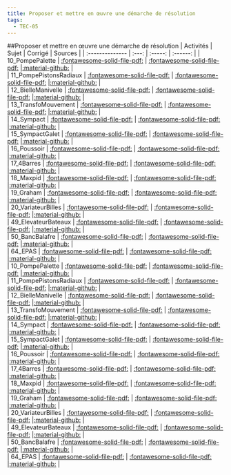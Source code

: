 ```yaml
---
title: Proposer et mettre en œuvre une démarche de résolution 
tags:
  - TEC-05
---
```

[comment]: <> (Généré automatiquement par make_all_activites.py, creation_fichiers_activites)

##Proposer et mettre en œuvre une démarche de résolution 
| Activités | Sujet | Corrigé | Sources  | 
| :-------------- | :---: | :-----: | :------: | 
| 10_PompePalette | [:fontawesome-solid-file-pdf:](https://xpessoles-cpge.fr/pdf/TEC-05_10_PompePalette_Sujet.pdf) | [:fontawesome-solid-file-pdf:](https://xpessoles-cpge.fr/pdf/TEC-05_10_PompePalette_Sujet.pdf) |[:material-github:](https://github.com/xpessoles/PSI_ExercicesCompetences/tree/main/te) |  
| 11_PompePistonsRadiaux | [:fontawesome-solid-file-pdf:](https://xpessoles-cpge.fr/pdf/TEC-05_11_PompePistonsRadiaux_Sujet.pdf) | [:fontawesome-solid-file-pdf:](https://xpessoles-cpge.fr/pdf/TEC-05_11_PompePistonsRadiaux_Sujet.pdf) |[:material-github:](https://github.com/xpessoles/PSI_ExercicesCompetences/tree/main/nsRadiaux) |  
| 12_BielleManivelle | [:fontawesome-solid-file-pdf:](https://xpessoles-cpge.fr/pdf/TEC-05_12_BielleManivelle_Sujet.pdf) | [:fontawesome-solid-file-pdf:](https://xpessoles-cpge.fr/pdf/TEC-05_12_BielleManivelle_Sujet.pdf) |[:material-github:](https://github.com/xpessoles/PSI_ExercicesCompetences/tree/main/velle) |  
| 13_TransfoMouvement | [:fontawesome-solid-file-pdf:](https://xpessoles-cpge.fr/pdf/TEC-05_13_TransfoMouvement_Sujet.pdf) | [:fontawesome-solid-file-pdf:](https://xpessoles-cpge.fr/pdf/TEC-05_13_TransfoMouvement_Sujet.pdf) |[:material-github:](https://github.com/xpessoles/PSI_ExercicesCompetences/tree/main/vement) |  
| 14_Sympact | [:fontawesome-solid-file-pdf:](https://xpessoles-cpge.fr/pdf/TEC-05_14_Sympact_Sujet.pdf) | [:fontawesome-solid-file-pdf:](https://xpessoles-cpge.fr/pdf/TEC-05_14_Sympact_Sujet.pdf) |[:material-github:](https://github.com/xpessoles/PSI_ExercicesCompetences/tree/main/) |  
| 15_SympactGalet | [:fontawesome-solid-file-pdf:](https://xpessoles-cpge.fr/pdf/TEC-05_15_SympactGalet_Sujet.pdf) | [:fontawesome-solid-file-pdf:](https://xpessoles-cpge.fr/pdf/TEC-05_15_SympactGalet_Sujet.pdf) |[:material-github:](https://github.com/xpessoles/PSI_ExercicesCompetences/tree/main/et) |  
| 16_Poussoir | [:fontawesome-solid-file-pdf:](https://xpessoles-cpge.fr/pdf/TEC-05_16_Poussoir_Sujet.pdf) | [:fontawesome-solid-file-pdf:](https://xpessoles-cpge.fr/pdf/TEC-05_16_Poussoir_Sujet.pdf) |[:material-github:](https://github.com/xpessoles/PSI_ExercicesCompetences/tree/main/) |  
| 17_4Barres | [:fontawesome-solid-file-pdf:](https://xpessoles-cpge.fr/pdf/TEC-05_17_4Barres_Sujet.pdf) | [:fontawesome-solid-file-pdf:](https://xpessoles-cpge.fr/pdf/TEC-05_17_4Barres_Sujet.pdf) |[:material-github:](https://github.com/xpessoles/PSI_ExercicesCompetences/tree/main/) |  
| 18_Maxpid | [:fontawesome-solid-file-pdf:](https://xpessoles-cpge.fr/pdf/TEC-05_18_Maxpid_Sujet.pdf) | [:fontawesome-solid-file-pdf:](https://xpessoles-cpge.fr/pdf/TEC-05_18_Maxpid_Sujet.pdf) |[:material-github:](https://github.com/xpessoles/PSI_ExercicesCompetences/tree/main/) |  
| 19_Graham | [:fontawesome-solid-file-pdf:](https://xpessoles-cpge.fr/pdf/TEC-05_19_Graham_Sujet.pdf) | [:fontawesome-solid-file-pdf:](https://xpessoles-cpge.fr/pdf/TEC-05_19_Graham_Sujet.pdf) |[:material-github:](https://github.com/xpessoles/PSI_ExercicesCompetences/tree/main/) |  
| 20_VariateurBilles | [:fontawesome-solid-file-pdf:](https://xpessoles-cpge.fr/pdf/TEC-05_20_VariateurBilles_Sujet.pdf) | [:fontawesome-solid-file-pdf:](https://xpessoles-cpge.fr/pdf/TEC-05_20_VariateurBilles_Sujet.pdf) |[:material-github:](https://github.com/xpessoles/PSI_ExercicesCompetences/tree/main/illes) |  
| 49_ElevateurBateaux | [:fontawesome-solid-file-pdf:](https://xpessoles-cpge.fr/pdf/TEC-05_49_ElevateurBateaux_Sujet.pdf) | [:fontawesome-solid-file-pdf:](https://xpessoles-cpge.fr/pdf/TEC-05_49_ElevateurBateaux_Sujet.pdf) |[:material-github:](https://github.com/xpessoles/PSI_ExercicesCompetences/tree/main/ateaux) |  
| 50_BancBalafre | [:fontawesome-solid-file-pdf:](https://xpessoles-cpge.fr/pdf/TEC-05_50_BancBalafre_Sujet.pdf) | [:fontawesome-solid-file-pdf:](https://xpessoles-cpge.fr/pdf/TEC-05_50_BancBalafre_Sujet.pdf) |[:material-github:](https://github.com/xpessoles/PSI_ExercicesCompetences/tree/main/e) |  
| 64_EPAS | [:fontawesome-solid-file-pdf:](https://xpessoles-cpge.fr/pdf/TEC-05_64_EPAS_Sujet.pdf) | [:fontawesome-solid-file-pdf:](https://xpessoles-cpge.fr/pdf/TEC-05_64_EPAS_Sujet.pdf) |[:material-github:](https://github.com/xpessoles/PSI_ExercicesCompetences/tree/main/) |  
| 10_PompePalette | [:fontawesome-solid-file-pdf:](https://xpessoles-cpge.fr/pdf/TEC-05_10_PompePalette_Sujet.pdf) | [:fontawesome-solid-file-pdf:](https://xpessoles-cpge.fr/pdf/TEC-05_10_PompePalette_Sujet.pdf) |[:material-github:](https://github.com/xpessoles/PSI_ExercicesCompetences/tree/main/te) |  
| 11_PompePistonsRadiaux | [:fontawesome-solid-file-pdf:](https://xpessoles-cpge.fr/pdf/TEC-05_11_PompePistonsRadiaux_Sujet.pdf) | [:fontawesome-solid-file-pdf:](https://xpessoles-cpge.fr/pdf/TEC-05_11_PompePistonsRadiaux_Sujet.pdf) |[:material-github:](https://github.com/xpessoles/PSI_ExercicesCompetences/tree/main/nsRadiaux) |  
| 12_BielleManivelle | [:fontawesome-solid-file-pdf:](https://xpessoles-cpge.fr/pdf/TEC-05_12_BielleManivelle_Sujet.pdf) | [:fontawesome-solid-file-pdf:](https://xpessoles-cpge.fr/pdf/TEC-05_12_BielleManivelle_Sujet.pdf) |[:material-github:](https://github.com/xpessoles/PSI_ExercicesCompetences/tree/main/velle) |  
| 13_TransfoMouvement | [:fontawesome-solid-file-pdf:](https://xpessoles-cpge.fr/pdf/TEC-05_13_TransfoMouvement_Sujet.pdf) | [:fontawesome-solid-file-pdf:](https://xpessoles-cpge.fr/pdf/TEC-05_13_TransfoMouvement_Sujet.pdf) |[:material-github:](https://github.com/xpessoles/PSI_ExercicesCompetences/tree/main/vement) |  
| 14_Sympact | [:fontawesome-solid-file-pdf:](https://xpessoles-cpge.fr/pdf/TEC-05_14_Sympact_Sujet.pdf) | [:fontawesome-solid-file-pdf:](https://xpessoles-cpge.fr/pdf/TEC-05_14_Sympact_Sujet.pdf) |[:material-github:](https://github.com/xpessoles/PSI_ExercicesCompetences/tree/main/) |  
| 15_SympactGalet | [:fontawesome-solid-file-pdf:](https://xpessoles-cpge.fr/pdf/TEC-05_15_SympactGalet_Sujet.pdf) | [:fontawesome-solid-file-pdf:](https://xpessoles-cpge.fr/pdf/TEC-05_15_SympactGalet_Sujet.pdf) |[:material-github:](https://github.com/xpessoles/PSI_ExercicesCompetences/tree/main/et) |  
| 16_Poussoir | [:fontawesome-solid-file-pdf:](https://xpessoles-cpge.fr/pdf/TEC-05_16_Poussoir_Sujet.pdf) | [:fontawesome-solid-file-pdf:](https://xpessoles-cpge.fr/pdf/TEC-05_16_Poussoir_Sujet.pdf) |[:material-github:](https://github.com/xpessoles/PSI_ExercicesCompetences/tree/main/) |  
| 17_4Barres | [:fontawesome-solid-file-pdf:](https://xpessoles-cpge.fr/pdf/TEC-05_17_4Barres_Sujet.pdf) | [:fontawesome-solid-file-pdf:](https://xpessoles-cpge.fr/pdf/TEC-05_17_4Barres_Sujet.pdf) |[:material-github:](https://github.com/xpessoles/PSI_ExercicesCompetences/tree/main/) |  
| 18_Maxpid | [:fontawesome-solid-file-pdf:](https://xpessoles-cpge.fr/pdf/TEC-05_18_Maxpid_Sujet.pdf) | [:fontawesome-solid-file-pdf:](https://xpessoles-cpge.fr/pdf/TEC-05_18_Maxpid_Sujet.pdf) |[:material-github:](https://github.com/xpessoles/PSI_ExercicesCompetences/tree/main/) |  
| 19_Graham | [:fontawesome-solid-file-pdf:](https://xpessoles-cpge.fr/pdf/TEC-05_19_Graham_Sujet.pdf) | [:fontawesome-solid-file-pdf:](https://xpessoles-cpge.fr/pdf/TEC-05_19_Graham_Sujet.pdf) |[:material-github:](https://github.com/xpessoles/PSI_ExercicesCompetences/tree/main/) |  
| 20_VariateurBilles | [:fontawesome-solid-file-pdf:](https://xpessoles-cpge.fr/pdf/TEC-05_20_VariateurBilles_Sujet.pdf) | [:fontawesome-solid-file-pdf:](https://xpessoles-cpge.fr/pdf/TEC-05_20_VariateurBilles_Sujet.pdf) |[:material-github:](https://github.com/xpessoles/PSI_ExercicesCompetences/tree/main/illes) |  
| 49_ElevateurBateaux | [:fontawesome-solid-file-pdf:](https://xpessoles-cpge.fr/pdf/TEC-05_49_ElevateurBateaux_Sujet.pdf) | [:fontawesome-solid-file-pdf:](https://xpessoles-cpge.fr/pdf/TEC-05_49_ElevateurBateaux_Sujet.pdf) |[:material-github:](https://github.com/xpessoles/PSI_ExercicesCompetences/tree/main/ateaux) |  
| 50_BancBalafre | [:fontawesome-solid-file-pdf:](https://xpessoles-cpge.fr/pdf/TEC-05_50_BancBalafre_Sujet.pdf) | [:fontawesome-solid-file-pdf:](https://xpessoles-cpge.fr/pdf/TEC-05_50_BancBalafre_Sujet.pdf) |[:material-github:](https://github.com/xpessoles/PSI_ExercicesCompetences/tree/main/e) |  
| 64_EPAS | [:fontawesome-solid-file-pdf:](https://xpessoles-cpge.fr/pdf/TEC-05_64_EPAS_Sujet.pdf) | [:fontawesome-solid-file-pdf:](https://xpessoles-cpge.fr/pdf/TEC-05_64_EPAS_Sujet.pdf) |[:material-github:](https://github.com/xpessoles/PSI_ExercicesCompetences/tree/main/) |  

